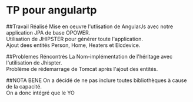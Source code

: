 
TP pour  angulartp
==========================
##Travail Réalisé
Mise en oeuvre l'utlisation de AngularJs avec notre application JPA de base OPOWER.<BR/>
Utilisation de  JHIPSTER pour générer toute l'application.<BR/>
Ajout  dees entités Person, Home, Heaters et Elcdevice.<BR/>


##Problemes Réncontrés
La Nom-implémentation de l'héritage avec l'utilisation de Jhispter.<BR/> 
Problème de rédemarrage de Tomcat après l'ajout des entités.<BR/> 

##NOTA BENE
On a décidé de ne pas inclure toutes bibliothèques à cause de la capacité.<br/>
On a donc intégré que le YO
